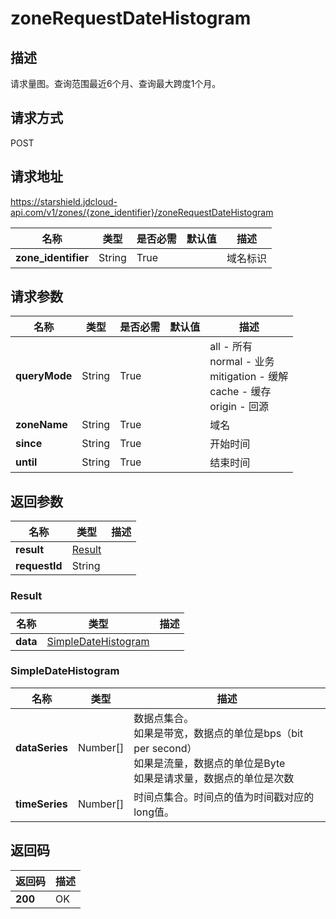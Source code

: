 # zoneRequestDateHistogram


## 描述
请求量图。查询范围最近6个月、查询最大跨度1个月。

## 请求方式
POST

## 请求地址
https://starshield.jdcloud-api.com/v1/zones/{zone_identifier}/zoneRequestDateHistogram

|名称|类型|是否必需|默认值|描述|
|---|---|---|---|---|
|**zone_identifier**|String|True| |域名标识|

## 请求参数
|名称|类型|是否必需|默认值|描述|
|---|---|---|---|---|
|**queryMode**|String|True| |all - 所有<br>normal - 业务<br>mitigation - 缓解<br>cache - 缓存<br>origin - 回源<br>|
|**zoneName**|String|True| |域名|
|**since**|String|True| |开始时间|
|**until**|String|True| |结束时间|


## 返回参数
|名称|类型|描述|
|---|---|---|
|**result**|[Result](zoneRequestDateHistogram#result)| |
|**requestId**|String| |

### <div id="result">Result</div>
|名称|类型|描述|
|---|---|---|
|**data**|[SimpleDateHistogram](zoneRequestDateHistogram#simpledatehistogram)| |
### <div id="simpledatehistogram">SimpleDateHistogram</div>
|名称|类型|描述|
|---|---|---|
|**dataSeries**|Number[]|数据点集合。<br>如果是带宽，数据点的单位是bps（bit per second）<br>如果是流量，数据点的单位是Byte<br>如果是请求量，数据点的单位是次数<br>|
|**timeSeries**|Number[]|时间点集合。时间点的值为时间戳对应的long值。|

## 返回码
|返回码|描述|
|---|---|
|**200**|OK|
